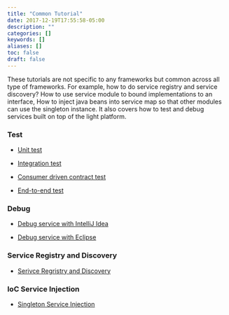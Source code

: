 ```yaml
---
title: "Common Tutorial"
date: 2017-12-19T17:55:58-05:00
description: ""
categories: []
keywords: []
aliases: []
toc: false
draft: false
---
```


These tutorials are not specific to any frameworks but common across all type of frameworks.
For example, how to do service registry and service discovery? How to use service module to
bound implementations to an interface, How to inject java beans into service map so that
other modules can use the singleton instance. It also covers how to test and debug services
built on top of the light platform. 

### Test

* [Unit test][]

* [Integration test][]

* [Consumer driven contract test][]

* [End-to-end test][]

### Debug

* [Debug service with IntelliJ Idea][]

* [Debug service with Eclipse][]


### Service Registry and Discovery

* [Serivce Regristry and Discovery][]

### IoC Service Injection

* [Singleton Service Injection][]



[Unit test]: /tutorial/common/test/unit-test/
[Integration test]: /tutorial/common/test/integration-test/
[Consumer driven contract test]: /tutorial/common/test/consumer-driven-contract/
[End-to-end test]: /tutorial/common/test/end-to-end-test/
[Debug service with IntelliJ Idea]: /tutorial/common/debug/idea/
[Debug service with Eclipse]: /tutorial/common/debug/eclipse/
[Serivce Regristry and Discovery]: /tutorial/common/discovery/
[Singleton Service Injection]: /tutorial/common/service/
